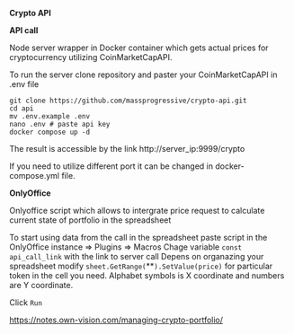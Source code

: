 **Crypto API**

**API call**

Node server wrapper in Docker container which gets actual prices for cryptocurrency utilizing CoinMarketCapAPI.

To run the server clone repository and paster your CoinMarketCapAPI in .env file
```
git clone https://github.com/massprogressive/crypto-api.git
cd api
mv .env.example .env
nano .env # paste api key
docker compose up -d
```

The result is accessible by the link http://server_ip:9999/crypto

If you need to utilize different port it can be changed in docker-compose.yml file.

**OnlyOffice**

Onlyoffice script which allows to intergrate price request to calculate current state of portfolio in the spreadsheet

To start using data from the call in the spreadsheet paste script in the OnlyOffice instance => Plugins => Macros
Chage variable `const api_call_link` with the link to server call
Depens on organazing your spreadsheet modify `sheet.GetRange(`**`).SetValue(price)` for particular token in the cell you need. Alphabet symbols is X coordinate and numbers are Y coordinate.

Click `Run`

https://notes.own-vision.com/managing-crypto-portfolio/
